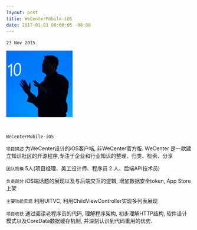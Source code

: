 ```yaml
---
layout: post
title: WeCenterMobile-iOS
date: 2017-01-01 00:00:05 -08:00
---
```

`23 Nov 2015`

![](assets/images/WeCenter/icon.png)
<center>
<h1>
<a href="https://github.com/ifLab/WeCenterMobile-iOS" class="fa fa-github"></a>
</h1>
</center>


`WeCenterMobile-iOS`

`项目描述` 为WeCenter设计的iOS客户端, 非WeCenter官方版. WeCenter 是一款建立知识社区的开源程序,专注于企业和行业知识的整理、归类、检索、分享

`团队规模` 5人(项目经理、美工设计师、程序员 2 人、后端API技术员)

`负责部分` iOS端话题的展现以及与后端交互的逻辑, 增加数据安全token, App Store上架

`主要功能实现` 利用UITVC, 利用ChildViewController实现多列表展现

`项目收获` 通过阅读老程序员的代码, 理解程序架构, 初步理解HTTP结构, 软件设计模式以及CoreData数据缓存机制, 并深刻认识到代码重用的优势.
